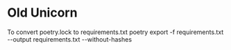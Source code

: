 # Old Unicorn
To convert poetry.lock to requirements.txt
poetry export -f requirements.txt --output requirements.txt --without-hashes
